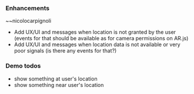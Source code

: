 ### Enhancements

~~nicolocarpignoli

- Add UX/UI and messages when location is not granted by the user (events for that should be available as for camera permissions on AR.js)
- Add UX/UI and messages when location data is not available or very poor signals (is there any events for that?)


### Demo todos

- show something at user's location
- show something near user's location
